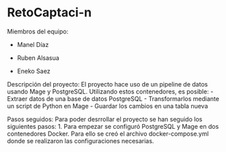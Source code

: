 # RetoCaptaci-n
 Miembros del equipo:
 
  - Manel Díaz

  - Ruben Alsasua

  - Eneko Saez

  Descripción del proyecto:
    El proyecto hace uso de un pipeline de datos usando Mage y PostgreSQL. Utilizando estos contenedores, es posible:
      - Extraer datos de una base de datos PostgreSQL
      - Transformarlos mediante un script de Python en Mage 
      - Guardar los cambios en una tabla nueva

  Pasos seguidos:
    Para poder desrrollar el proyecto se han seguido los siguientes pasos: 
      1. Para empezar se configuró PostgreSQL y Mage en dos contenedores Docker. Para ello se creó el archivo docker-compose.yml donde se realizaron las configuraciones necesarias. 
